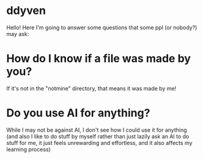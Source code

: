 # ddyven
Hello! Here I'm going to answer some questions that some ppl (or nobody?) may ask:
# How do I know if a file was made by you?
If it's not in the "notmine" directory, that means it was made by me!
# Do you use AI for anything?
While I may not be against AI, I don't see how I could use it for anything (and also I like to do stuff by myself rather than just lazily ask an AI to do stuff for me, it just feels unrewarding and effortless, and it also affects my learning process)
